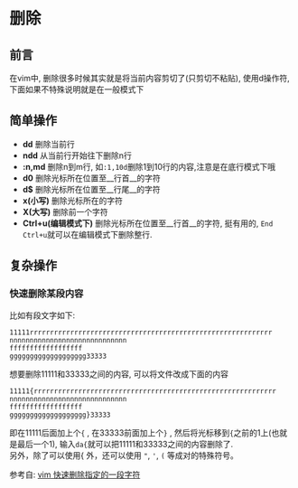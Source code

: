 # 删除
## 前言
在vim中, 删除很多时候其实就是将当前内容剪切了(只剪切不粘贴), 使用d操作符, 下面如果不特殊说明就是在一般模式下

## 简单操作
* __dd__ 删除当前行
* __ndd__ 从当前行开始往下删除n行
* __:n,md__ 删除n到m行, 如`:1,10d`删除1到10行的内容,注意是在底行模式下哦
* __d0__ 删除光标所在位置至__行首__的字符
* __d$__ 删除光标所在位置至__行尾__的字符
* __x(小写)__ 删除光标所在的字符
* __X(大写)__ 删除前一个字符
* __Ctrl+u(编辑模式下)__ 删除光标所在位置至__行首__的字符, 挺有用的, `End Ctrl+u`就可以在编辑模式下删除整行.

## 复杂操作
### 快速删除某段内容
比如有段文字如下:
```
11111rrrrrrrrrrrrrrrrrrrrrrrrrrrrrrrrrrrrrrrrrrrrrrrrrrrrrrrrrrrr
nnnnnnnnnnnnnnnnnnnnnnnnnnnnn
ffffffffffffffffff
ggggggggggggggggggg33333
```
想要删除11111和33333之间的内容, 可以将文件改成下面的内容
```
11111{rrrrrrrrrrrrrrrrrrrrrrrrrrrrrrrrrrrrrrrrrrrrrrrrrrrrrrrrrrrr
nnnnnnnnnnnnnnnnnnnnnnnnnnnnn
ffffffffffffffffff
ggggggggggggggggggg}33333
```
即在11111后面加上个`{` , 在33333前面加上个`}` , 然后将光标移到`{`之前的1上(也就是最后一个1), 输入`da{`就可以把11111和33333之间的内容删除了.  
另外，除了可以使用{ 外，还可以使用 `"`, `'`, `(`  等成对的特殊符号。 
  
参考自: [vim 快速删除指定的一段字符](http://www.apelearn.com/bbs/thread-842-1-1.html)




